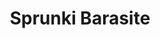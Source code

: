 ---
slug: sprunki-barasite
title: Sprunki Barasite
description: "Sprunki Barasite is an exciting online game. Play for free directly in your browser!"
icon: /images/popular_mods/Sprunki Barasite.png
url: https://wowtbc.net/sprunkin/barasite/index.html
previewImage: /images/popular_mods/Sprunki Barasite.png
type: popular mods

# SEO配置
seo:
  title: "Sprunki Barasite - Play Free Online Game | Fun Browser Games"
  description: "Sprunki Barasite - Play this fun online game for free in your browser. No download required!"
  ogImage: "/images/popular_mods/Sprunki Barasite.png"
  keywords: "sprunki-barasite, online game, browser game, free game, popular mods game, play online"

videoUrls:
  - https://www.youtube.com/embed/example1
  - https://www.youtube.com/embed/example2

whyPlay:
  title: "Why Play Sprunki Barasite?"
  items:
    - "Immersive Gameplay: Sprunki Barasite offers an engaging and immersive gaming experience that will keep you entertained for hours"
    - "Challenging Levels: Test your skills with increasingly difficult challenges and obstacles"
    - "Beautiful Graphics: Enjoy stunning visuals and smooth animations that bring the game world to life"
    - "Regular Updates: New content and features are added regularly to keep the game fresh and exciting"
    - "Free to Play: Experience all the fun without spending a penny"
    - "Community Features: Connect with other players, share strategies, and compete for high scores"
    - "Cross-Platform: Play on any device with a web browser, no downloads required"

features:
  title: "Key Features of Sprunki Barasite"
  image: "/images/popular_mods/Sprunki Barasite.png"
  items:
    - "Intuitive Controls: Easy to learn controls make Sprunki Barasite accessible for players of all skill levels"
    - "Multiple Game Modes: Enjoy various gameplay options that provide different challenges and experiences"
    - "Character Customization: Personalize your gaming experience with unique characters and items"
    - "Achievement System: Complete special tasks to earn rewards and recognition"
    - "Leaderboards: Compete with players worldwide and see who can achieve the highest scores"

characteristics:
  title: "Game Characteristics"
  image: "/images/popular_mods/Sprunki Barasite.png"
  items:
    - "Genre: Popular mods game with elements of strategy and skill"
    - "Difficulty: Suitable for both casual gamers and those seeking a challenge"
    - "Play Time: Quick sessions or extended gameplay, depending on your preference"
    - "Art Style: Vibrant and engaging visuals that enhance the gaming experience"
    - "Sound Design: Immersive audio that complements the gameplay perfectly"

info: "Sprunki Barasite is an exciting online game that offers players a unique and engaging gaming experience. With its intuitive controls, stunning visuals, and challenging gameplay, Sprunki Barasite provides hours of entertainment for players of all ages and skill levels. Whether you're looking for a quick gaming session during a break or an extended play session, Sprunki Barasite delivers an immersive experience that will keep you coming back for more. The game features multiple levels of increasing difficulty, ensuring that players are constantly challenged as they progress. With regular updates adding new content and features, Sprunki Barasite remains fresh and exciting, providing endless entertainment options for its growing community of players."

howToPlayIntro: "Welcome to Sprunki Barasite! This guide will walk you through the basics and help you master the game. Whether you're a beginner or looking to improve your skills, these tips and instructions will enhance your gaming experience."

howToPlaySteps:
  - title: "Getting Started"
    description: "Begin your Sprunki Barasite adventure by familiarizing yourself with the controls. Use your keyboard or mouse to navigate through the game interface. The tutorial will guide you through the basic mechanics and help you understand the objectives."
  - title: "Understanding the Objectives"
    description: "In Sprunki Barasite, your main goal is to progress through levels by completing specific objectives. Each level presents unique challenges that require different strategies and approaches."
  - title: "Mastering the Controls"
    description: "Practice using the controls to improve your precision and reaction time. Sprunki Barasite requires quick reflexes and strategic thinking to overcome obstacles and defeat opponents."
  - title: "Utilizing Power-ups"
    description: "Collect power-ups throughout the game to enhance your abilities and overcome difficult challenges. Each power-up offers unique advantages that can be crucial for success."
  - title: "Developing Strategies"
    description: "As you progress in Sprunki Barasite, develop effective strategies for different scenarios. Analyze patterns, anticipate challenges, and adapt your approach to maximize your performance."

faq:
  title: "Frequently Asked Questions about Sprunki Barasite"
  items:
    - question: "Is Sprunki Barasite free to play?"
      answer: "Yes, Sprunki Barasite is completely free to play directly in your web browser. No downloads or purchases are required to enjoy the full game experience."
    - question: "Can I play Sprunki Barasite on mobile devices?"
      answer: "Yes, Sprunki Barasite is optimized for both desktop and mobile play. You can enjoy the game on any device with a web browser and internet connection."
    - question: "Are there any in-game purchases?"
      answer: "While Sprunki Barasite is free to play, there may be optional in-game purchases available for cosmetic items or additional features that don't affect core gameplay."
    - question: "How often is Sprunki Barasite updated?"
      answer: "The developers regularly update Sprunki Barasite with new content, features, and improvements based on player feedback and game performance."
    - question: "Can I play Sprunki Barasite offline?"
      answer: "Currently, Sprunki Barasite requires an internet connection to play as it's a browser-based online game."
    - question: "Is Sprunki Barasite suitable for children?"
      answer: "Yes, Sprunki Barasite is designed to be family-friendly and suitable for players of all ages."
    - question: "How do I report bugs or issues?"
      answer: "If you encounter any problems while playing Sprunki Barasite, you can report them through the game's support page or contact the developers directly through their website."
    - question: "Still Have Questions?"
      answer: "If you have additional questions about Sprunki Barasite that aren't covered in this FAQ, please visit our support center or contact our customer service team for assistance."
---
